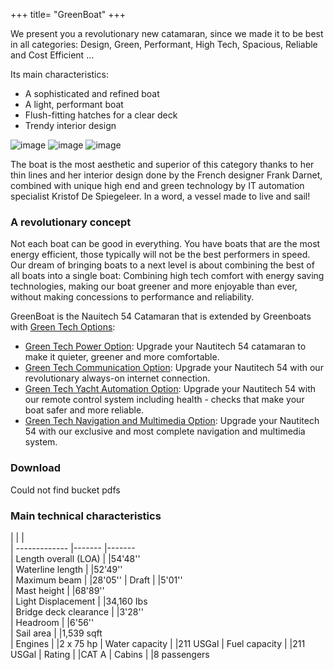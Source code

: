 +++
title= "GreenBoat"
+++

We present you a revolutionary new catamaran, since we made it to be best in all categories: Design, Green, Performant, High Tech, Spacious, Reliable and Cost Efficient …

Its main characteristics:

- A sophisticated and refined boat
- A light, performant boat
- Flush-fitting hatches for a clear deck
- Trendy interior design

![image](/images/s_300x200_r.jpg)
![image](/images/s_300x200_nauti-54-photo-couv-ok_1302851904.jpg)
![image](/images/s_300x200_carre_copie_1291628648.jpg)

The boat is the most aesthetic and superior of this category thanks to her thin lines and her interior design done by the French designer Frank Darnet, combined with unique high end and green technology by IT automation specialist Kristof De Spiegeleer. In a word, a vessel made to live and sail!

### A revolutionary concept
Not each boat can be good in everything. You have boats that are the most energy efficient, those typically will not be the best performers in speed. Our dream of bringing boats to a next level is about combining the best of all boats into a single boat: Combining high tech comfort with energy saving technologies, making our boat greener and more enjoyable than ever, without making concessions to performance and reliability.


GreenBoat is the Nauitech 54 Catamaran that is extended by Greenboats with [Green Tech Options](/greenBoats/green-tech-options):

- [Green Tech Power Option](/greenBoats/green-tech-options): Upgrade your Nautitech 54 catamaran to make it quieter, greener and more comfortable.
- [Green Tech Communication Option](/greenBoats/green-tech-options): Upgrade your Nautitech 54 with our revolutionary always-on internet connection.
- [Green Tech Yacht Automation Option](/greenBoats/green-tech-options): Upgrade your Nautitech 54 with our remote control system including health - checks that make your boat safer and more reliable.
- [Green Tech Navigation and Multimedia Option](/greenBoats/green-tech-options): Upgrade your Nautitech 54 with our exclusive and most complete navigation and multimedia system.

### Download
Could not find bucket pdfs

### Main technical characteristics
|                        |       |                                   
| -------------          |-------       |-------     
| Length overall (LOA)   |       |54'48''     
| Waterline length        |      |52'49''                                         
| Maximum beam            |      |28'05'' 
| Draft                   |      |5'01''   
| Mast height             |      |68'89''   
| Light Displacement      |      |34,160 Ibs   
| Bridge deck clearance   |      |3'28''  
| Headroom                 |     |6'56''   
| Sail area               |      |1,539 sqft                                       
| Engines                 |      |2 x 75 hp
| Water capacity           |     |211 USGal
| Fuel capacity           |      |211 USGal
| Rating                  |      |CAT A
| Cabins                  |      |8 passengers





<style type="text/css">
.span9 img {
	width: 190px;
}
td{
	padding-right: 20px;
}
</style>